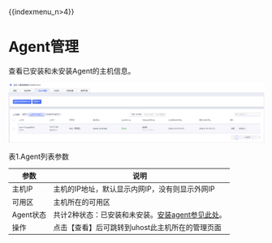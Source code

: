{{indexmenu_n>4}}

# Agent管理

查看已安装和未安装Agent的主机信息。

![](/images/operation/agent管理.png)

表1.Agent列表参数

| 参数      | 说明                                                         |
| ------- | ---------------------------------------------------------- |
| 主机IP    | 主机的IP地址，默认显示内网IP，没有则显示外网IP                                 |
| 可用区     | 主机所在的可用区                                                   |
| Agent状态 | 共计2种状态：已安装和未安装。[安装agent参见此处](/security/uhids/quick/agent)。 |
| 操作      | 点击【查看】后可跳转到uhost此主机所在的管理页面                                 |
